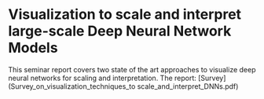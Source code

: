 # Visualization to scale and interpret large-scale Deep Neural Network Models

This seminar report covers two state of the art approaches to visualize deep neural networks for scaling and interpretation. The report: [Survey](Survey_on_visualization_techniques_to scale_and_interpret_DNNs.pdf)
